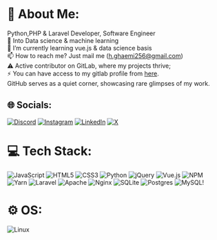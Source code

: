 # 💫 About Me:
Python,PHP & Laravel Developer, Software Engineer<br>🔭 Into Data science & machine learning<br>🌱 I’m currently learning vue.js & data science basis<br>📫 How to reach me? Just mail me (<a href="mailto:h.ghaemi256@gmail.com">h.ghaemi256@gmail.com</a>)
       <br>⚠️ Active contributor on GitLab, where my projects thrive;<br>⚡ You can have access to my gitlab profile from <a href="https://gitlab.com/hossein-ghaemi">here</a>.<br>GitHub serves as a quiet corner, showcasing rare glimpses of my work.


## 🌐 Socials:
[![Discord](https://img.shields.io/badge/Discord-%237289DA.svg?logo=discord&logoColor=white)](https://discord.gg/hghaemi) [![Instagram](https://img.shields.io/badge/Instagram-%23E4405F.svg?logo=Instagram&logoColor=white)](https://instagram.com/_hosseinghaemi) [![LinkedIn](https://img.shields.io/badge/LinkedIn-%230077B5.svg?logo=linkedin&logoColor=white)](https://linkedin.com/in/hossein-ghaemi) [![X](https://img.shields.io/badge/X-black.svg?logo=X&logoColor=white)](https://x.com/__hghaemi) 

# 💻 Tech Stack:
![JavaScript](https://img.shields.io/badge/javascript-%23323330.svg?style=for-the-badge&logo=javascript&logoColor=%23F7DF1E) ![HTML5](https://img.shields.io/badge/html5-%23E34F26.svg?style=for-the-badge&logo=html5&logoColor=white) ![CSS3](https://img.shields.io/badge/css3-%231572B6.svg?style=for-the-badge&logo=css3&logoColor=white) ![Python](https://img.shields.io/badge/python-3670A0?style=for-the-badge&logo=python&logoColor=ffdd54) ![jQuery](https://img.shields.io/badge/jquery-%230769AD.svg?style=for-the-badge&logo=jquery&logoColor=white) ![Vue.js](https://img.shields.io/badge/vue.js-%2335495e.svg?style=for-the-badge&logo=vuedotjs&logoColor=%234FC08D) ![NPM](https://img.shields.io/badge/NPM-%23CB3837.svg?style=for-the-badge&logo=npm&logoColor=white) ![Yarn](https://img.shields.io/badge/yarn-%232C8EBB.svg?style=for-the-badge&logo=yarn&logoColor=white) ![Laravel](https://img.shields.io/badge/laravel-%23FF2D20.svg?style=for-the-badge&logo=laravel&logoColor=white) ![Apache](https://img.shields.io/badge/apache-%23D42029.svg?style=for-the-badge&logo=apache&logoColor=white) ![Nginx](https://img.shields.io/badge/nginx-%23009639.svg?style=for-the-badge&logo=nginx&logoColor=white) ![SQLite](https://img.shields.io/badge/sqlite-%2307405e.svg?style=for-the-badge&logo=sqlite&logoColor=white) ![Postgres](https://img.shields.io/badge/postgres-%23316192.svg?style=for-the-badge&logo=postgresql&logoColor=white) ![MySQL](https://img.shields.io/badge/mysql-%2300000f.svg?style=for-the-badge&logo=mysql&logoColor=white)!
# ⚙️​ OS:
![Linux](https://img.shields.io/badge/linux-%23316192.svg?style=for-the-badge&logo=linux&logoColor=yellow)

